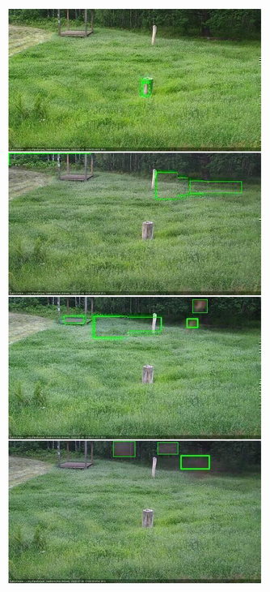 ![20200706-180519-181521](in2/20200706/20200706-180519-181521_0_.jpg)
![20200706-183542-184550](in2/20200706/20200706-183542-184550_0_.jpg)
![20200706-184556-185558](in2/20200706/20200706-184556-185558_0_.jpg)
![20200706-185604-190605](in2/20200706/20200706-185604-190605_0_.jpg)
